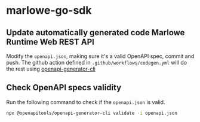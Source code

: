 # marlowe-go-sdk

## Update automatically generated code Marlowe Runtime Web REST API

Modify the `openapi.json`, making sure it's a valid OpenAPI spec, commit and push. The github action defined in `.github/workflows/codegen.yml` will do the rest using [openapi-generator-cli](https://openapi-generator.tech/)

## Check OpenAPI specs validity

Run the following command to check if the `openapi.json` is valid.

```sh
npx @openapitools/openapi-generator-cli validate -i openapi.json
```
